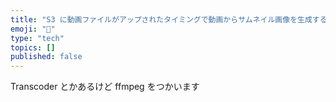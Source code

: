 ```yaml
---
title: "S3 に動画ファイルがアップされたタイミングで動画からサムネイル画像を生成する"
emoji: "🤖"
type: "tech"
topics: []
published: false
---
```


Transcoder とかあるけど ffmpeg をつかいます
